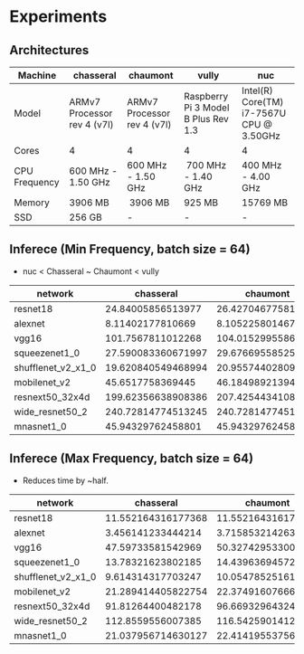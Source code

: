 # Experiments

## Architectures

Machine | chasseral | chaumont | vully | nuc
------- | --------- | -------- | ----- | ---
Model   | ARMv7 Processor rev 4 (v7l) | ARMv7 Processor rev 4 (v7l) | Raspberry Pi 3 Model B Plus Rev 1.3 | Intel(R) Core(TM) i7-7567U CPU @ 3.50GHz
Cores   | 4 | 4 | 4 | 4
CPU Frequency | 600 MHz - 1.50 GHz | 600 MHz - 1.50 GHz | 700 MHz - 1.40 GHz | 400 MHz - 4.00 GHz
Memory  | 3906 MB | 3906 MB | 925 MB | 15769 MB
SSD     | 256 GB | - | - | -

## Inferece (Min Frequency, batch size = 64)

- nuc < Chasseral ~ Chaumont < vully 

network            | chasseral          | chaumont           | vully              | nuc
------------------ | ------------------ | ------------------ | ------------------ | ------------------
resnet18           | 24.84005856513977  | 26.42704677581787  | 40.22940444946289  | 15.281081199645996
alexnet            | 8.11402177810669   | 8.105225801467896  | 13.021398305892944 | 5.366616249084473
vgg16              | 101.7567811012268  | 104.01529955863953 | -                  | 108.44953751564026
squeezenet1_0      | 27.590083360671997 | 29.676695585250854 | 46.622406244277954 | 13.128862142562866
shufflenet_v2_x1_0 | 19.620840549468994 | 20.95574402809143  | 30.22733044624328  | 3.6513442993164062
mobilenet_v2       | 45.6517758369445   | 46.18498921394348  | 71.71534514427185  | 14.092108964920044
resnext50_32x4d    | 199.62356638908386 | 207.4254434108734  | -                  | 45.6517758369445
wide_resnet50_2    | 240.72814774513245 | 240.72814774513245 | -                  | 94.99188375473022
mnasnet1_0         | 45.94329762458801  |  45.94329762458801 | 66.80983400344849  | 10.370497941970825

## Inferece (Max Frequency, batch size = 64)

- Reduces time by ~half.

network            | chasseral          | chaumont           | vully              | nuc
------------------ | ------------------ | ------------------ | ------------------ | ------------------
resnet18           | 11.552164316177368 | 11.552164316177368 | 23.069685697555542 | 1.947460651397705
alexnet            | 3.456141233444214  | 3.715853214263916  | 7.6465020179748535 | 1.2686805725097656
vgg16              | 47.59733581542969  | 50.32742953300476  | -                  | 13.290011405944824
squeezenet1_0      | 13.78321623802185  | 14.439636945724487 | 29.150596141815186 | 1.8198413848876953
shufflenet_v2_x1_0 | 9.614314317703247  | 10.054785251617432 | 18.19705104827881  | 1.4184632301330566
mobilenet_v2       | 21.289414405822754 | 22.374916076660156 | 45.99337959289551  | 1.8262932300567627
resnext50_32x4d    | 91.81264400482178  | 96.66932964324951  | -                  | 7.414341449737549
wide_resnet50_2    | 112.8559556007385  | 116.54259014129639 | -                  | 12.193432569503784
mnasnet1_0         | 21.037956714630127 | 22.41419553756714  | 38.20164442062378  | 1.5159218311309814
